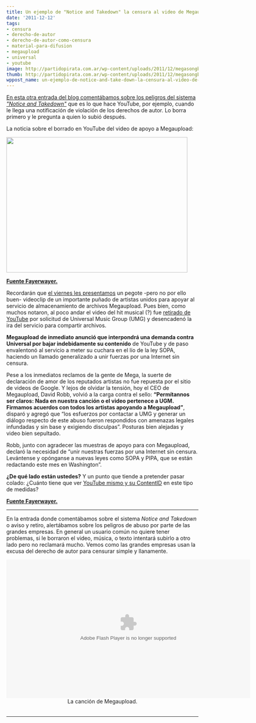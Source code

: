 ```yaml
---
title: Un ejemplo de "Notice and Takedown" la censura al video de Megaupload
date: '2011-12-12'
tags:
- censura
- derecho-de-autor
- derecho-de-autor-como-censura
- material-para-difusion
- megaupload
- universal
- youtube
image: http://partidopirata.com.ar/wp-content/uploads/2011/12/megasongblocked.jpg
thumb: http://partidopirata.com.ar/wp-content/uploads/2011/12/megasongblocked-150x150.jpg
wppost_name: un-ejemplo-de-notice-and-take-down-la-censura-al-video-de-megaupload
---
```


<a href="http://partidopirata.com.ar/2543/analisis-sobre-%e2%80%9cnotice-and-takedown%e2%80%9d-lo-que-hace-youtube-por-ejemplo-cuando-borra-algo">En esta otra entrada del blog comentábamos sobre los peligros del sistema <em>"Notice and Takedown"</em></a> que es lo que hace YouTube, por ejemplo, cuando le llega una notificación de violación de los derechos de autor. Lo borra primero y le pregunta a quien lo subió después.

La noticia sobre el borrado en YouTube del video de apoyo a Megaupload:

<a href="http://partidopirata.com.ar/wp-content/uploads/2011/12/megasongblocked.jpg"><img class="size-full wp-image-2549" title="megasongblocked" src="http://partidopirata.com.ar/wp-content/uploads/2011/12/megasongblocked.jpg" alt="" width="475" height="355" /></a>


<strong><a href="http://www.fayerwayer.com/2011/12/megaupload-demandara-a-universal-por-hacer-que-youtube-eliminara-su-hit/" target="_blank">Fuente Fayerwayer.</a></strong>

Recordarán que <a href="http://www.fayerwayer.com/2011/12/will-i-am-kanye-west-alicia-keys-snoop-dogg-y-otros-lanzan-extrano-clip-pro-megaupload/">el viernes les presentamos</a> un pegote -pero no por ello buen- videoclip de un importante puñado de artistas unidos para apoyar al servicio de almacenamiento de archivos Megaupload. Pues bien, como muchos notaron, al poco andar el video del hit musical (?) fue <a href="http://torrentfreak.com/universal-censors-megaupload-song-gets-branded-a-rogue-label-111210/" target="_blank">retirado de YouTube</a> por solicitud de Universal Music Group (UMG) y desencadenó la ira del servicio para compartir archivos.

<strong>Megaupload de inmediato anunció que interpondrá una demanda contra Universal por bajar indebidamente su contenido</strong> de YouTube y de paso envalentonó al servicio a meter su cuchara en el lío de la ley SOPA, haciendo un llamado generalizado a unir fuerzas por una Internet sin censura.

Pese a los inmediatos reclamos de la gente de Mega, la suerte de declaración de amor de los reputados artistas no fue repuesta por el sitio de videos de Google. Y lejos de olvidar la tensión, hoy el CEO de Megaupload, David Robb, volvió a la carga contra el sello: <strong>“Permítannos ser claros: Nada en nuestra canción o el video pertenece a UGM. Firmamos acuerdos con todos los artistas apoyando a Megaupload”</strong>, disparó y agregó que “los esfuerzos por contactar a UMG y generar un diálogo respecto de este abuso fueron respondidos con amenazas legales infundadas y sin base y exigiendo disculpas”. Posturas bien alejadas y video bien sepultado.

Robb, junto con agradecer las muestras de apoyo para con Megaupload, declaró la necesidad de “unir nuestras fuerzas por una Internet sin censura. Levántense y opónganse a nuevas leyes como SOPA y PIPA, que se están redactando este mes en Washington”.

<strong>¿De qué lado están ustedes?</strong> Y un punto que tiende a pretender pasar colado: ¿Cuánto tiene que ver <a href="http://www.guardian.co.uk/technology/2011/dec/12/pirates-of-youtube-cory-doctorow" target="_blank">YouTube mismo y su ContentID</a> en este tipo de medidas?

<strong><a href="http://www.fayerwayer.com/2011/12/megaupload-demandara-a-universal-por-hacer-que-youtube-eliminara-su-hit/" target="_blank">Fuente Fayerwayer.</a></strong>

<hr />

En la entrada donde comentábamos sobre el sistema <em>Notice and Takedown</em> o aviso y retiro, alertábamos sobre los peligros de abuso por parte de las grandes empresas.
En general un usuario común no quiere tener problemas, si le borraron el video, música, o texto intentará subirlo a otro lado pero no reclamará mucho.
Vemos como las grandes empresas usan la excusa del derecho de autor para censurar simple y llanamente.

<center>
<object width="640" height="363" classid="clsid:d27cdb6e-ae6d-11cf-96b8-444553540000" codebase="http://download.macromedia.com/pub/shockwave/cabs/flash/swflash.cab#version=6,0,40,0"><param name="allowFullScreen" value="true" /><param name="src" value="http://www.megavideo.com/v/NFS30PZO3a8be9c502c822c070d8e42cc3e612eb" /><param name="allowfullscreen" value="true" /><embed width="640" height="363" type="application/x-shockwave-flash" src="http://www.megavideo.com/v/NFS30PZO3a8be9c502c822c070d8e42cc3e612eb" allowFullScreen="true" allowfullscreen="true" /></object>
La canción de Megaupload.</center>&nbsp;

<hr />
